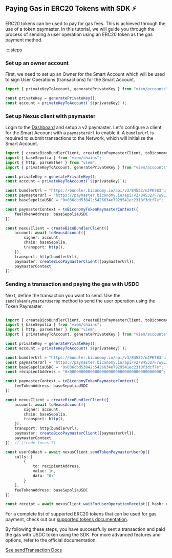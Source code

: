## Paying Gas in ERC20 Tokens with SDK ⚡️

ERC20 tokens can be used to pay for gas fees. This is achieved through the use of a token paymaster. In this tutorial, we will guide you through the process of sending a user operation using an ERC20 token as the gas payment method.

::::steps

### Set up an owner account
First, we need to set up an Owner for the Smart Account which will be used to sign User Operations (transactions) for the Smart Account.

```typescript
import { privateKeyToAccount, generatePrivateKey } from "viem/accounts";

const privateKey = generatePrivateKey();
const account = privateKeyToAccount(`${privateKey}`);
```

### Set up Nexus client with paymaster
Login to the [Dashboard](https://dashboard.biconomy.io/) and setup a v2 paymaster. Let's configure a client for the Smart Account with a `paymasterUrl` to enable it. A `bundlerUrl` is required to submit transactions to the Network, which will initialize the Smart Account.

```typescript
import { createBicoBundlerClient, createBicoPaymasterClient, toBiconomyTokenPaymasterContext, toNexusAccount } from "@biconomy/abstractjs";
import { baseSepolia } from "viem/chains"; 
import { http, parseEther } from "viem";
import { privateKeyToAccount, generatePrivateKey } from "viem/accounts";

const privateKey = generatePrivateKey();
const account = privateKeyToAccount(`${privateKey}`);

const bundlerUrl = "https://bundler.biconomy.io/api/v3/84532/nJPK7B3ru.dd7f7861-190d-41bd-af80-6877f74b8f44";
const paymasterUrl = "https://paymaster.biconomy.io/api/v2/84532/F7wyL1clz.75a64804-3e97-41fa-ba1e-33e98c2cc703"; // [!code focus:16]
const baseSepoliaUSDC = "0x036cbd53842c5426634e7929541ec2318f3dcf7e"; 

const paymasterContext = toBiconomyTokenPaymasterContext({
    feeTokenAddress: baseSepoliaUSDC
})

const nexusClient = createBicoBundlerClient({
    account: await toNexusAccount({
        signer: account,
        chain: baseSepolia,
        transport: http(),
    }),
    transport: http(bundlerUrl),
    paymaster: createBicoPaymasterClient({paymasterUrl}),
    paymasterContext
});
```

### Sending a transaction and paying the gas with USDC
Next, define the transaction you want to send. Use the `sendTokenPaymasterUserOp` method to send the user operation using the Token Paymaster.

```typescript

import { createBicoBundlerClient, createBicoPaymasterClient, toBiconomyTokenPaymasterContext, toNexusAccount } from "@biconomy/abstractjs";
import { baseSepolia } from "viem/chains"; 
import { http, parseEther } from "viem";
import { privateKeyToAccount, generatePrivateKey } from "viem/accounts";

const privateKey = generatePrivateKey();
const account = privateKeyToAccount(`${privateKey}`);

const bundlerUrl = "https://bundler.biconomy.io/api/v3/84532/nJPK7B3ru.dd7f7861-190d-41bd-af80-6877f74b8f44";
const paymasterUrl = "https://paymaster.biconomy.io/api/v2/84532/F7wyL1clz.75a64804-3e97-41fa-ba1e-33e98c2cc703";
const baseSepoliaUSDC = "0x036cbd53842c5426634e7929541ec2318f3dcf7e";
const recipientAddress = "0x0000000000000000000000000000000000000000";

const paymasterContext = toBiconomyTokenPaymasterContext({
    feeTokenAddress: baseSepoliaUSDC
})

const nexusClient = createBicoBundlerClient({
    account: await toNexusAccount({
        signer: account,
        chain: baseSepolia,
        transport: http(),
    }),
    transport: http(bundlerUrl),
    paymaster: createBicoPaymasterClient({paymasterUrl}),
    paymasterContext
}); // [!code focus:7]

const userOpHash = await nexusClient.sendTokenPaymasterUserOp({
    calls: [
        {
            to: recipientAddress,
            value: 1n,
            data: "0x"
        }
    ],
    feeTokenAddress: baseSepoliaUSDC
})

const receipt = await nexusClient.waitForUserOperationReceipt({ hash: userOpHash })
```

For a complete list of supported ERC20 tokens that can be used for gas payment, check out our [supported tokens documentation](/contractsAndAudits#token-paymaster-supported-tokens).

By following these steps, you have successfully sent a transaction and paid the gas with USDC token using the SDK. For more advanced features and options, refer to the official documentation.

[See sendTransaction Docs](/sdk-reference/bundler-client/methods/sendUserOperation)
